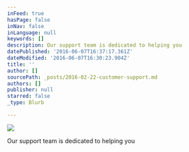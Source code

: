 ```yaml
---
inFeed: true
hasPage: false
inNav: false
inLanguage: null
keywords: []
description: Our support team is dedicated to helping you
datePublished: '2016-06-07T16:37:17.361Z'
dateModified: '2016-06-07T16:30:23.904Z'
title: ''
author: []
sourcePath: _posts/2016-02-22-customer-support.md
authors: []
publisher: null
starred: false
_type: Blurb

---
```

![](https://the-grid-user-content.s3-us-west-2.amazonaws.com/4e8f5991-06dc-446d-b52e-11e1602f1435.png)

Our support team is dedicated to helping you